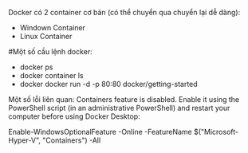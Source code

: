 Docker có 2 container cơ bản (có thể chuyển qua chuyển lại dễ dàng):
- Windown Container 
- Linux Container 

#Một số cầu lệnh docker:
- docker ps
- docker container ls 
- docker 
docker run -d -p 80:80 docker/getting-started



Một số lỗi liên quan:
Containers feature is disabled. Enable it using the PowerShell script (in an administrative PowerShell) and restart your computer before using Docker Desktop: 

Enable-WindowsOptionalFeature -Online -FeatureName $("Microsoft-Hyper-V", "Containers") -All
